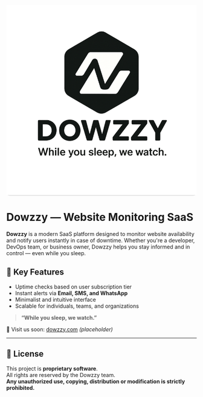 <p align="center" style="background-color: #e8e8e8;border-radius: 10px;">
  <img src="./logo-4x3.png" alt="Dowzzy Logo" width="680"  />
</p>

# Dowzzy — Website Monitoring SaaS

**Dowzzy** is a modern SaaS platform designed to monitor website availability and notify users instantly in case of downtime. Whether you're a developer, DevOps team, or business owner, Dowzzy helps you stay informed and in control — even while you sleep.

## 🚀 Key Features
- Uptime checks based on user subscription tier
- Instant alerts via **Email, SMS, and WhatsApp**
- Minimalist and intuitive interface
- Scalable for individuals, teams, and organizations

> **“While you sleep, we watch.”**

🔗 Visit us soon: [dowzzy.com](https://dowzzy.com) *(placeholder)*

---

## 📄 License

This project is **proprietary software**.  
All rights are reserved by the Dowzzy team.  
**Any unauthorized use, copying, distribution or modification is strictly prohibited.**

